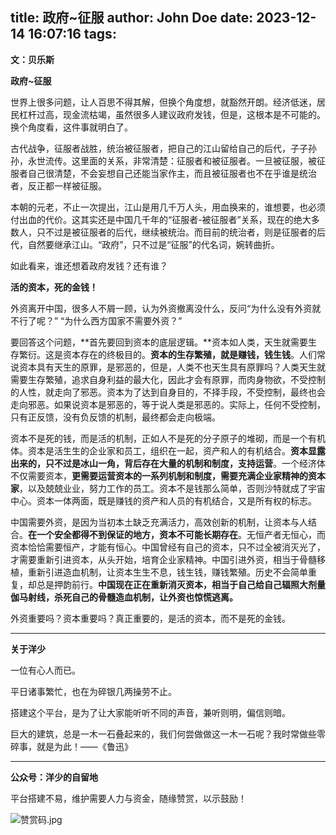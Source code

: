 title: 政府~征服
author: John Doe
date: 2023-12-14 16:07:16
tags:
---
**文：贝乐斯**<!--more-->

**政府~征服**

世界上很多问题，让人百思不得其解，但换个角度想，就豁然开朗。经济低迷，居民杠杆过高，现金流枯竭，虽然很多人建议政府发钱，但是，这根本是不可能的。换个角度看，这件事就明白了。

古代战争，征服者战胜，统治被征服者，把自己的江山留给自己的后代，子子孙孙，永世流传。这里面的关系，非常清楚：征服者和被征服者。一旦被征服，被征服者自己很清楚，不会妄想自己还能当家作主，而且被征服者也不在乎谁是统治者，反正都一样被征服。

本朝的元老，不止一次提出，江山是用几千万人头，用血换来的，谁想要，也必须付出血的代价。这其实还是中国几千年的“征服者-被征服者”关系，现在的绝大多数人，只不过是被征服者的后代，继续被统治。而目前的统治者，则是征服者的后代，自然要继承江山。“政府”，只不过是“征服”的代名词，婉转曲折。

如此看来，谁还想着政府发钱？还有谁？

**活的资本，死的金钱！**

外资离开中国，很多人不屑一顾，认为外资撤离没什么，反问“为什么没有外资就不行了呢？” “为什么西方国家不需要外资？”

要回答这个问题，**首先要回到资本的底层逻辑。**资本如人类，天生就需要生存繁衍。这是资本存在的终极目的。**资本的生存繁殖，就是赚钱，钱生钱**。人们常说资本具有天生的原罪，是邪恶的，但是，人类不也天生具有原罪吗？人类天生就需要生存繁殖，追求自身利益的最大化，因此才会有原罪，而肉身物欲，不受控制的人性，就走向了邪恶。资本为了达到自身目的，不择手段，不受控制，最终也会走向邪恶。如果说资本是邪恶的，等于说人类是邪恶的。实际上，任何不受控制，只有正反馈，没有负反馈的机制，最终都会走向极端。

资本不是死的钱，而是活的机制，正如人不是死的分子原子的堆砌，而是一个有机体。资本是活生生的企业家和员工，组织在一起，资产和人的有机结合。**资本显露出来的，只不过是冰山一角，背后存在大量的机制和制度，支持运营**。一个经济体不仅需要资本，**更需要运营资本的一系列机制和制度，**需要充满企业家精神的**资本家**，以及兢兢业业，努力工作的员工。资本不是钱那么简单，否则沙特就成了宇宙中心。资本一体两面，既是赚钱的资产和人员的有机结合，又是所有权的标志。

中国需要外资，是因为当初本土缺乏充满活力，高效创新的机制，让资本与人结合。**在一个安全都得不到保证的地方，资本不可能长期存在**。无恒产者无恒心，而资本恰恰需要恒产，才能有恒心。中国曾经有自己的资本，只不过全被消灭光了，才需要重新引进资本，从头开始，培育企业家精神。中国引进外资，相当于骨髓移植，重新引进造血机制，让资本生生不息，钱生钱，赚钱繁殖。历史不会简单重复，却总是押韵前行。**中国现在正在重新消灭资本，相当于自己给自己辐照大剂量伽马射线，杀死自己的骨髓造血机制，让外资也惊慌逃离。**

外资重要吗？资本重要吗？真正重要的，是活的资本，而不是死的金钱。
- - -
**关于洋少**

一位有心人而已。

平日诸事繁忙，也在为碎银几两操劳不止。

搭建这个平台，是为了让大家能听听不同的声音，兼听则明，偏信则暗。

巨大的建筑，总是一木一石叠起来的，我们何尝做做这一木一石呢？我时常做些零碎事，就是为此！——《鲁迅》

---

**公众号：洋少的自留地** 

平台搭建不易，维护需要人力与资金，随缘赞赏，以示鼓励！

![赞赏码.jpg](/images/zanshang.jpg)